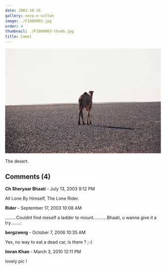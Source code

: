 ```yaml
---
date: 2002-10-16
gallery: neza-e-sultan
image: ./F1000003.jpg
order: 4
thumbnail: ./F1000003-thumb.jpg
title: Camel
---
```


![Camel](./F1000003.jpg)

The desert.

<div id="comments">

## Comments (4)

<div id="comment">

**Ch Sheryaar Bhaati** - July 13, 2003  9:12 PM

All Lone By Himself, The Lone Rider.

</div>

<div id="comment">

**Rider** - September 17, 2003 10:08 AM

.........Couldnt find meself a ladder to mount...........Bhaati, u wanna give it a try........:

</div>

<div id="comment">

**bergzwerg** - October  7, 2006 10:35 AM

Yes, no way to eat a dead car, is there ? ;-)

</div>

<div id="comment">

**Imran Khan** - March  3, 2010 12:11 PM

lovely pic !

</div>

</div>